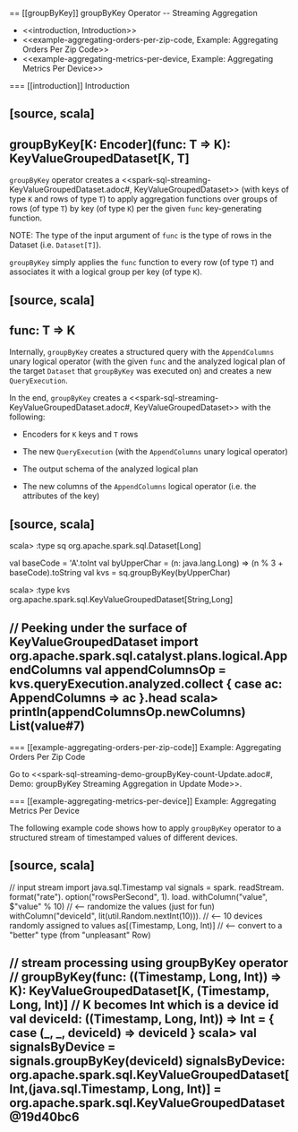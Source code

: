 == [[groupByKey]] groupByKey Operator -- Streaming Aggregation

* <<introduction, Introduction>>
* <<example-aggregating-orders-per-zip-code, Example: Aggregating Orders Per Zip Code>>
* <<example-aggregating-metrics-per-device, Example: Aggregating Metrics Per Device>>

=== [[introduction]] Introduction

[source, scala]
----
groupByKey[K: Encoder](func: T => K): KeyValueGroupedDataset[K, T]
----

`groupByKey` operator creates a <<spark-sql-streaming-KeyValueGroupedDataset.adoc#, KeyValueGroupedDataset>> (with keys of type `K` and rows of type `T`) to apply aggregation functions over groups of rows (of type `T`) by key (of type `K`) per the given `func` key-generating function.

NOTE: The type of the input argument of `func` is the type of rows in the Dataset (i.e. `Dataset[T]`).

`groupByKey` simply applies the `func` function to every row (of type `T`) and associates it with a logical group per key (of type `K`).

[source, scala]
----
func: T => K
----

Internally, `groupByKey` creates a structured query with the `AppendColumns` unary logical operator (with the given `func` and the analyzed logical plan of the target `Dataset` that `groupByKey` was executed on) and creates a new `QueryExecution`.

In the end, `groupByKey` creates a <<spark-sql-streaming-KeyValueGroupedDataset.adoc#, KeyValueGroupedDataset>> with the following:

* Encoders for `K` keys and `T` rows

* The new `QueryExecution` (with the `AppendColumns` unary logical operator)

* The output schema of the analyzed logical plan

* The new columns of the `AppendColumns` logical operator (i.e. the attributes of the key)

[source, scala]
----
scala> :type sq
org.apache.spark.sql.Dataset[Long]

val baseCode = 'A'.toInt
val byUpperChar = (n: java.lang.Long) => (n % 3 + baseCode).toString
val kvs = sq.groupByKey(byUpperChar)

scala> :type kvs
org.apache.spark.sql.KeyValueGroupedDataset[String,Long]

// Peeking under the surface of KeyValueGroupedDataset
import org.apache.spark.sql.catalyst.plans.logical.AppendColumns
val appendColumnsOp = kvs.queryExecution.analyzed.collect { case ac: AppendColumns => ac }.head
scala> println(appendColumnsOp.newColumns)
List(value#7)
----

=== [[example-aggregating-orders-per-zip-code]] Example: Aggregating Orders Per Zip Code

Go to <<spark-sql-streaming-demo-groupByKey-count-Update.adoc#, Demo: groupByKey Streaming Aggregation in Update Mode>>.

=== [[example-aggregating-metrics-per-device]] Example: Aggregating Metrics Per Device

The following example code shows how to apply `groupByKey` operator to a structured stream of timestamped values of different devices.

[source, scala]
----
// input stream
import java.sql.Timestamp
val signals = spark.
  readStream.
  format("rate").
  option("rowsPerSecond", 1).
  load.
  withColumn("value", $"value" % 10)  // <-- randomize the values (just for fun)
  withColumn("deviceId", lit(util.Random.nextInt(10))). // <-- 10 devices randomly assigned to values
  as[(Timestamp, Long, Int)] // <-- convert to a "better" type (from "unpleasant" Row)

// stream processing using groupByKey operator
// groupByKey(func: ((Timestamp, Long, Int)) => K): KeyValueGroupedDataset[K, (Timestamp, Long, Int)]
// K becomes Int which is a device id
val deviceId: ((Timestamp, Long, Int)) => Int = { case (_, _, deviceId) => deviceId }
scala> val signalsByDevice = signals.groupByKey(deviceId)
signalsByDevice: org.apache.spark.sql.KeyValueGroupedDataset[Int,(java.sql.Timestamp, Long, Int)] = org.apache.spark.sql.KeyValueGroupedDataset@19d40bc6
----
